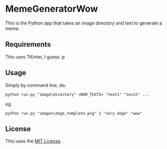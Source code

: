 # MemeGeneratorWow

This is the Python app that takes an image directory and text to generate a meme.

## Requirements

This uses TKinter, I guess :p

## Usage

Simply by command line, do:

```
python run.py "image\directory" <NUM_TEXTS> "text1" "text2" ...
```

eg.

```
python run.py "images\doge_template.png" 2 "very doge" "wow"
```

## License

This uses the [MIT License](LICENSE).